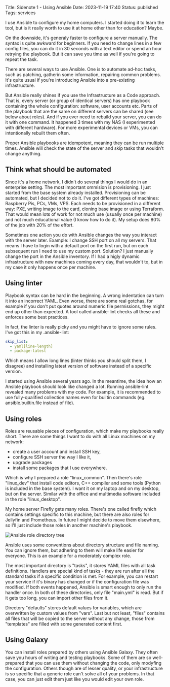 Title: Sidenote 1 - Using Ansible
Date: 2023-11-19 17:40
Status: published
Tags: services

I use Ansible to configure my home computers. I started doing it to learn the tool, but is it really worth to use it at home other than for education? Maybe.

On the downside, it's generaly faster to configure a server manually. The syntax is quite awkward for
beginners. If you need to change lines in a few config files, you can do it in 30 seconds with a text editor or spend an hour retrying the playbook. But it can save you time as well if you're going to repeat the task.

There are several ways to use Ansible. One is to automate ad-hoc tasks, such as patching, gatherin some information, repairing common problems. It's quite usual if you're introducing Ansible into a pre-existing infrastructure.

But Ansible really shines if you use the Infrastructure as a Code approach. That is, every server (or group of identical servers) has one playbook containing the whole configuration: software, user accounts etc. Parts of the playbook that are the same on different servers can be shared (see below about roles). And if you ever need to rebuild your server, you can do it with one command. It happened 3 times with my NAS (I experimented with different hardware). For more experimental devices or VMs, you can intentionally rebuilt them often.

Proper Ansible playbooks are idempotent, meaning they can be run multiple times. Ansible will check the state of the server and skip tasks that wouldn't change anything. 

## Think what should be automated

Since it's a home network, I didn't do several things I would do in an enterprise setting. The most important ommision is provisioning. I just started from the base system already installed. Provisioning can be automated, but I decided not to do it. I've got different types of machines: Raspberry Pis, PCs, VMs, VPS. Each needs to be provisioned in a different way: PXE, writing image to the card, cloning base image or using Terraform. That would mean lots of work for not much use (usually once per machine) and not much educational value (I know how to do it). My setup does 80% of the job with 20% of the effort.

Sometimes one action you do with Ansible changes the way you interact with the server later. Example: I change SSH port on all my servers. That means I have to login with a default port on the first run, but on each subsequent run I need to use my custom port. Solution? I just manually change the port in the Ansible inventory. If I had a higly dynamic infrastructure with new machines coming every day, that wouldn't to, but in my case it only happens once per machine. 

## Using linter

Playbook syntax can be hard in the beginning. A wrong indentation can turn it into an incorrect YAML. Even worse, there are some real gotchas, for example if you don't put quotes around numeric file permissions, they might end up other than expected. A tool called ansible-lint checks all these and enforces some best practices.

In fact, the linter is really picky and you might have to ignore some rules. I've got this in my .ansible-lint:

```yaml
skip_list:
  - yaml[line-length]
  - package-latest
```

Which means I allow long lines (linter thinks you should split them, I disagree) and installing latest version of software instead of a specific version.

I started using Ansible several years ago. In the meantime, the idea how an Ansible playbook should look like changed a lot. Running ansible-lint revealed many problems with my code. For example, it is recommended to use fully-qualified collection names even for builtin commands (eg. ansible.builtin.file instead of file).

## Using roles

Roles are reusable pieces of configuration, which make my playbooks really short. There are some things I want to do with all Linux machines on my network:

- create a user account and install SSH key,
- configure SSH server the way I like it,
- upgrade packages
- install some packages that I use everywhere.

Which is why I prepared a role "linux_common". Then there's role "linux_dev" that install code editors, C++ compiler and some tools (Python is included in the base system). I want it on my laptop and on my desktop, but on the server. Similar with the office and multimedia software included in the role "linux_desktop".

My home server Firefly gets many roles. There's one called firefly which contains settings specific to this machine, but there are also roles for Jellyfin and Prometheus. In future I might decide to move them elsewhere, so I'll just include those roles in another machine's playbook.

![Ansible role directory tree]({static}/images/ansible-role.png)

Ansible uses some conventions about directory structure and file naming. You can ignore them, but adhering to them will make life easier for everyone. This is an example for a moderately complex role.

The most important directory is "tasks", it stores YAML files with all task definitions. Handlers are special kind of tasks - they are run after all the standard tasks if a specific condition is met. For example, you can restart your service if it's binary has changed or if the configuration file was modified. If both events happened, Ansible is smart enough to only run the handler once. In both of these directories, only file "main.yml" is read. But if it gets too long, you can import other files from it.

Directory "defaults" stores default values for variables, which are overwritten by custom values from "vars". Last but not least, "files" contains all files that will be copied to the server without any change, those from "templates" are filled with some generated content first.

## Using Galaxy

You can install roles prepared by others using Ansible Galaxy. They often save you hours of writing and testing playbooks. Some of them are so well-prepared that you can use them without changing the code, only modyfing the configuration. Others though are of lesser quality, or your infrastructure is so specific that a generic role can't solve all of your problems. In that case, you can just edit them just like you would edit your own role.
